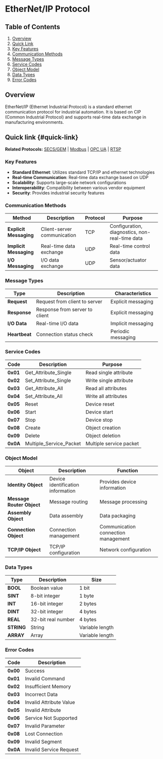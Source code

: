 # EtherNet/IP Protocol

## Table of Contents
1. [Overview](#overview)
2. [Quick Link](#quick-link)
3. [Key Features](#key-features)
4. [Communication Methods](#communication-methods)
5. [Message Types](#message-types)
6. [Service Codes](#service-codes)
7. [Object Model](#object-model)
8. [Data Types](#data-types)
9. [Error Codes](#error-codes)

## Overview

EtherNet/IP (Ethernet Industrial Protocol) is a standard ethernet communication protocol for industrial automation. It is based on CIP (Common Industrial Protocol) and supports real-time data exchange in manufacturing environments.

## **Quick link** {#quick-link}

**Related Protocols:** [SECS/GEM](secs.md) | [Modbus](modbus.md) | [OPC UA](opcua.md) | [RTSP](rtsp.md)

### Key Features

- **Standard Ethernet**: Utilizes standard TCP/IP and ethernet technologies
- **Real-time Communication**: Real-time data exchange based on UDP
- **Scalability**: Supports large-scale network configurations
- **Interoperability**: Compatibility between various vendor equipment
- **Security**: Provides industrial security features

### Communication Methods

| Method | Description | Protocol | Purpose |
|--------|-------------|----------|---------|
| **Explicit Messaging** | Client-server communication | TCP | Configuration, diagnostics, non-real-time data |
| **Implicit Messaging** | Real-time data exchange | UDP | Real-time control data |
| **I/O Messaging** | I/O data exchange | UDP | Sensor/actuator data |

### Message Types

| Type | Description | Characteristics |
|------|-------------|----------------|
| **Request** | Request from client to server | Explicit messaging |
| **Response** | Response from server to client | Explicit messaging |
| **I/O Data** | Real-time I/O data | Implicit messaging |
| **Heartbeat** | Connection status check | Periodic messaging |

### Service Codes

| Code | Description | Purpose |
|------|-------------|---------|
| **0x01** | Get_Attribute_Single | Read single attribute |
| **0x02** | Set_Attribute_Single | Write single attribute |
| **0x03** | Get_Attribute_All | Read all attributes |
| **0x04** | Set_Attribute_All | Write all attributes |
| **0x05** | Reset | Device reset |
| **0x06** | Start | Device start |
| **0x07** | Stop | Device stop |
| **0x08** | Create | Object creation |
| **0x09** | Delete | Object deletion |
| **0x0A** | Multiple_Service_Packet | Multiple service packet |

### Object Model

| Object | Description | Function |
|--------|-------------|----------|
| **Identity Object** | Device identification information | Provides device information |
| **Message Router Object** | Message routing | Message processing |
| **Assembly Object** | Data assembly | Data packaging |
| **Connection Object** | Connection management | Communication connection management |
| **TCP/IP Object** | TCP/IP configuration | Network configuration |

### Data Types

| Type | Description | Size |
|------|-------------|------|
| **BOOL** | Boolean value | 1 bit |
| **SINT** | 8-bit integer | 1 byte |
| **INT** | 16-bit integer | 2 bytes |
| **DINT** | 32-bit integer | 4 bytes |
| **REAL** | 32-bit real number | 4 bytes |
| **STRING** | String | Variable length |
| **ARRAY** | Array | Variable length |

### Error Codes

| Code | Description |
|------|-------------|
| **0x00** | Success |
| **0x01** | Invalid Command |
| **0x02** | Insufficient Memory |
| **0x03** | Incorrect Data |
| **0x04** | Invalid Attribute Value |
| **0x05** | Invalid Attribute |
| **0x06** | Service Not Supported |
| **0x07** | Invalid Parameter |
| **0x08** | Lost Connection |
| **0x09** | Invalid Segment |
| **0x0A** | Invalid Service Request |
